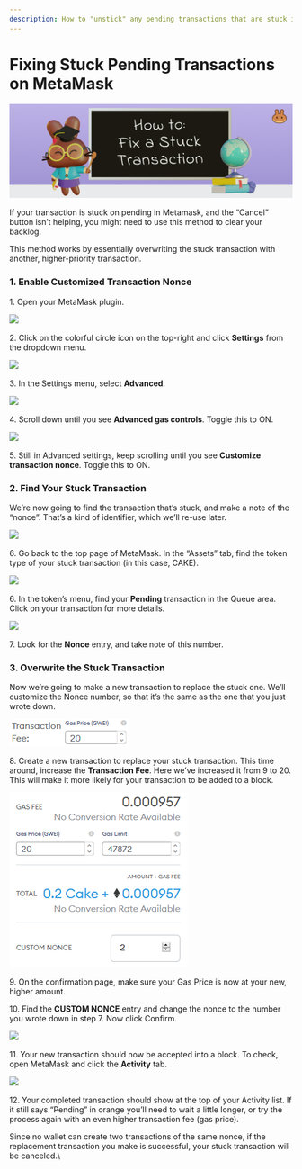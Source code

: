 ```yaml
---
description: How to "unstick" any pending transactions that are stuck in your MetaMask
---
```


# Fixing Stuck Pending Transactions on MetaMask

![](<../.gitbook/assets/docs masthead (12) (1).png>)

If your transaction is stuck on pending in Metamask, and the “Cancel” button isn’t helping, you might need to use this method to clear your backlog.

This method works by essentially overwriting the stuck transaction with another, higher-priority transaction.

### **1. Enable Customized Transaction Nonce**

1\. Open your MetaMask plugin.

![](https://lh6.googleusercontent.com/fYsgD0BKjYVjrbCpbEQgMyWG\_sW-4c2Ev7wu9bVzsOWtqIzCmYqiv6Xj8G\_FY2TK5uYul3XaOY2WflfcW1W56R2KCuyW-Y5RjHH9DZDgUmATLlnOnMPn371nniPZqaaD7KAgYgMc)

2\. Click on the colorful circle icon on the top-right and click **Settings** from the dropdown menu.

![](https://lh3.googleusercontent.com/DpSeFrHsmPNXU73C3NB9iRANEe81rJ2XUhbxs6k7PqJSVy6IkAijeX\_TeIbUupalmD3mlE2G0C90XHJJy\_JPk-\_mswNRf4liUwR4AUhx2AWygp4yIP9kjHo1QQk\_60wEtjGkfwSk)

3\. In the Settings menu, select **Advanced**.

![](https://lh4.googleusercontent.com/F-o1qfi84wh6YNUP16b8lbyS6f8i04SYEUR2VrncMbBaoeaAjOw4Af\_oOwRUfWnhZn6NFb4O1uopoc1KNego8XelHmDDWeRRAb0oMJGE\_ZI\_xJJeqfH-bJrai0pakyxC-235E4nq)

4\. Scroll down until you see **Advanced gas controls**. Toggle this to ON.

![](https://lh5.googleusercontent.com/ePraz\_2Z8k1V62DMROjv0jbIjEcf8ATvaH-Lxe5wtoNo6oVTyRPelC1m7UVaizcNpW5bHByrbC9xv1KDZfjNnXvQ8J0ukHUHK7vK4rX5gpQVHmfyJr81wCGdeArvksNhshon1Btn)

5\. Still in Advanced settings, keep scrolling until you see **Customize transaction nonce**. Toggle this to ON.

### **2. Find Your Stuck Transaction**

We’re now going to find the transaction that’s stuck, and make a note of the “nonce”. That’s a kind of identifier, which we’ll re-use later.

![](https://lh4.googleusercontent.com/xKBEnt5a62c5Wzg\_MCLIbVUWuL4fws1ohBAX9LAkGS71vslHk7QuMF24jAfkAdmsLunPVfT9c3FxCmGar5z7jNZnd4WMgzQsoxxbYw1Lp59Az5kG72COn0JblFXktHbmgMnF1LeY)

6\. Go back to the top page of MetaMask. In the “Assets” tab, find the token type of your stuck transaction (in this case, CAKE).

![](https://lh5.googleusercontent.com/9qVjhK1kEKDL8l4TTdOFo4o547PDIIeQpCCY18gPyaUFJrpFbyYhMfBQ1CRzjjrllgrcqVbwkhxKCZBNlIad8J1yCpMVhsBKjIAcwfsQHQb7jnl2RD2ufQU-zNEn2Hn2g4LGvYDU)

6\. In the token’s menu, find your **Pending** transaction in the Queue area. Click on your transaction for more details.

![](https://lh4.googleusercontent.com/HMd5iKjIvm-f7Xi7xtecTsq56x1i15GjUkwCm5Z\_83xMfOXDd2jabcCDyUwELf51IHseEeCk2WnvWfHwTSUlFnLAJrmjkkOfm\_fA5fimgdABnYfdjmBxxst8TOaUJUhc2iO\_CN-k)

7\. Look for the **Nonce** entry, and take note of this number.

### **3. Overwrite the Stuck Transaction**

Now we’re going to make a new transaction to replace the stuck one. We’ll customize the Nonce number, so that it’s the same as the one that you just wrote down.

![](<../.gitbook/assets/image (9).png>)

8\. Create a new transaction to replace your stuck transaction. This time around, increase the **Transaction Fee**. Here we’ve increased it from 9 to 20. This will make it more likely for  your transaction to be added to a block.

![](<../.gitbook/assets/image (10).png>)

9\. On the confirmation page, make sure your Gas Price is now at your new, higher amount.&#x20;

10\. Find the **CUSTOM NONCE** entry and change the nonce to the number you wrote down in step 7. Now click Confirm.

![](https://lh6.googleusercontent.com/PYhYm2ro0SVzerBo5qguFIPOYl0DjLSfl0JT8UdfN3T4i-0hjBq-CQvr-UA0bSyG-ZndrWmLGptfZUcnGBlvUk118GGZn7ciDNaC4hmfovH9v\_M5XMIYmkAmB-Fr-6TTpYnnDX1p)

11\. Your new transaction should now be accepted into a block. To check, open MetaMask and click the **Activity** tab.

![](https://lh6.googleusercontent.com/Iw3e0YP4ORhPgw8-MNxvzlDlfgG5nD226P4ixiziPC\_9j3\_LfU3o1-\_LA2yDmegbRw5x9Sgk3RACFJJkyJDrFJA1j2J93H21uGhhWabkdDQUHsU\_oVdkZVQTTWaQPzXHAWClpsb4)

12\. Your completed transaction should show at the top of your Activity list. If it still says “Pending” in orange you’ll need to wait a little longer, or try the process again with an even higher transaction fee (gas price).

Since no wallet can create two transactions of the same nonce, if the replacement transaction you make is successful, your stuck transaction will be canceled.\
